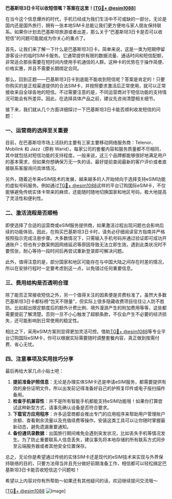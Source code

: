 **巴基斯坦3日卡可以收短信嗎？答案在这里！[[TG💪+ @esim1088](https://t.me/s/esim1088)]**

在当今这个信息爆炸的时代，手机已经成为我们生活中不可或缺的一部分。无论是国内还是国外旅行，拥有一张本地SIM卡总能让我们更方便地与家人朋友保持联系。如果你计划去巴基斯坦旅游或者出差，那么关于“巴基斯坦3日卡是否可以收短信”的问题可能就成为你关心的重点了。

首先，让我们来了解一下什么是巴基斯坦3日卡。简单来说，这是一类为短期停留游客设计的临时SIM卡服务。它通常提供有限的数据流量、通话时间和短信配额，非常适合那些需要在短时间内使用手机通信的人群。这种卡的优势在于操作简便、价格实惠，并且不需要长期绑定合同。

那么，回到正题——巴基斯坦3日卡到底能不能收到短信呢？答案是肯定的！只要你购买的是正规渠道提供的合法SIM卡，并按照要求激活后正常使用，就可以正常接收来自全球各地的短信。不过需要注意的是，不同运营商对于短信功能的支持情况可能会有所差异。因此，在选择具体产品之前，建议先咨询清楚相关细节。

接下来，我们就从几个方面详细探讨一下巴基斯坦3日卡能否顺利收发短信的问题：

### 一、运营商的选择至关重要

目前，在巴基斯坦市场上活跃的主要有三家主要移动网络服务商：Telenor、Mobilink 和 Jazz（原称 Warid）。每家公司的套餐内容和服务质量都不尽相同，其中就包括对短信功能的支持程度。一般来说，这三个品牌都能够很好地满足用户的基本需求，但如果你想确保万无一失的话，最好提前查阅最新的客户评价或者直接联系客服询问具体情况。

另外，随着近年来eSIM技术的发展，越来越多的人开始倾向于选择支持eSIM功能的虚拟号码服务。例如通过[TG💪+ @esim1088](https://t.me/s/esim1088)这样的平台订购国际eSIM卡，不仅能够避免传统实体卡带来的麻烦，还能随时随地切换国家和地区号码，极大地提高了灵活性和便利性。

### 二、激活流程是否顺畅

即使选择了合适的运营商或eSIM服务提供商，如果激活过程出现问题也会影响后续的功能体验。因此，在购买巴基斯坦3日卡时，请务必仔细阅读官方指南并严格按照指示完成注册步骤。大多数情况下，只需输入手机号码并通过验证即可成功开通账户；但也有少数案例因网络延迟等原因导致无法立即生效。遇到此类状况时不要慌张，耐心等待一段时间后再尝试重新登录即可解决问题。

此外，值得注意的是，部分国家和地区可能存在与中国大陆之间存在时差的情况，所以在安排行程时一定要考虑到这一点，以免错过任何重要信息。

### 三、费用结构是否透明合理

除了能否正常接收短信之外，另一个值得关注的因素便是资费标准了。虽然大多数巴基斯坦3日卡都标榜“包天不限量”，但实际上很多隐藏收费项目往往让人防不胜防。比如超出限定额度后的额外计费比例、境外漫游产生的附加费用等等，这些都需要提前了解清楚。否则一旦不小心触发了超额条款，不仅会产生不必要的经济损失，还可能影响到日常使用的稳定性。

相比之下，采用eSIM方案则显得更加灵活可控。借助[TG💪+ @esim1088](https://t.me/s/esim1088)等专业平台订购国际eSIM卡，你可以根据实际需要随时调整套餐内容，真正做到按需付费、省心无忧。

### 四、注意事项及实用技巧分享

最后再给大家几点小贴士吧：

1. **提前准备护照信息**：无论是办理实体SIM卡还是申请eSIM服务，都需要提供有效的身份证明文件。所以出发前记得准备好自己的护照复印件或电子版扫描件备用。
2. **检查手机兼容性**：并不是所有智能手机都能支持eSIM功能哦！如果你打算尝试这种新型方式，请事先确认设备是否符合要求。
3. **下载官方应用程序**：许多运营商都会推出专门的应用程序来帮助用户管理账户余额、查看剩余流量以及充值续费等操作。安装这类工具可以让你随时掌握最新动态，避免遗漏重要通知。
4. **备份通讯录数据**：出国旅行期间难免会遇到突发状况，比如丢失手机等情况发生。为了防止重要联系人信息丢失，建议事先将本地存储的所有联系方式同步至云端服务器或者其他安全位置保存。

总之，无论你是希望通过传统的实体SIM卡还是现代的eSIM技术来实现与外界保持联络的目的，只要方法得当并且充分做好前期准备工作，相信都可以轻松搞定巴基斯坦3日卡能否收短信这个问题啦！

希望以上内容对你有所帮助～如果还有其他疑问的话，欢迎继续提问交流哦～

[[TG💪+ @esim1088](https://t.me/s/esim1088) ![Image](https://i.postimg.cc/4NQfJmqS/Snipaste-2025-05-13-00-14-12.png)]